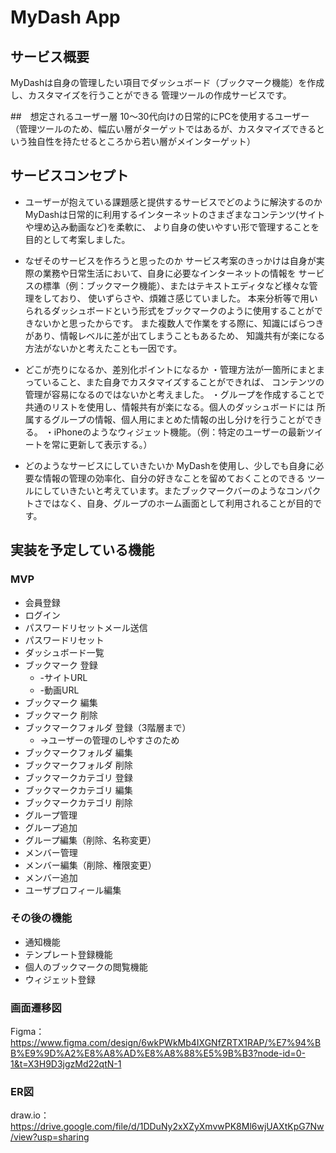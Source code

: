 # MyDash App

## サービス概要
MyDashは自身の管理したい項目でダッシュボード（ブックマーク機能）を作成し、カスタマイズを行うことができる
管理ツールの作成サービスです。

##　想定されるユーザー層
10〜30代向けの日常的にPCを使用するユーザー
（管理ツールのため、幅広い層がターゲットではあるが、カスタマイズできるという独自性を持たせるところから若い層がメインターゲット）

## サービスコンセプト
* ユーザーが抱えている課題感と提供するサービスでどのように解決するのか
MyDashは日常的に利用するインターネットのさまざまなコンテンツ(サイトや埋め込み動画など)を柔軟に、
より自身の使いやすい形で管理することを目的として考案しました。

* なぜそのサービスを作ろうと思ったのか
サービス考案のきっかけは自身が実際の業務や日常生活において、自身に必要なインターネットの情報を
サービスの標準（例：ブックマーク機能）、またはテキストエディタなど様々な管理をしており、
使いずらさや、煩雑さ感じていました。
本来分析等で用いられるダッシュボードという形式をブックマークのように使用することができないかと思ったからです。
また複数人で作業をする際に、知識にばらつきがあり、情報レベルに差が出てしまうこともあるため、
知識共有が楽になる方法がないかと考えたことも一因です。

* どこが売りになるか、差別化ポイントになるか
・管理方法が一箇所にまとまっていること、また自身でカスタマイズすることができれば、
コンテンツの管理が容易になるのではないかと考えました。
・グループを作成することで共通のリストを使用し、情報共有が楽になる。個人のダッシュボードには 所属するグループの情報、個人用にまとめた情報の出し分けを行うことができる。
・iPhoneのようなウィジェット機能。（例：特定のユーザーの最新ツイートを常に更新して表示する。）

* どのようなサービスにしていきたいか
MyDashを使用し、少しでも自身に必要な情報の管理の効率化、自分の好きなことを留めておくことのできる
ツールにしていきたいと考えています。またブックマークバーのようなコンパクトさではなく、自身、グループのホーム画面として利用されることが目的です。


## 実装を予定している機能
### MVP
* 会員登録
* ログイン 
* パスワードリセットメール送信
* パスワードリセット
* ダッシュボード一覧
* ブックマーク 登録
  * -サイトURL
  * -動画URL
* ブックマーク 編集
* ブックマーク 削除
* ブックマークフォルダ 登録（3階層まで）
  * →ユーザーの管理のしやすさのため
* ブックマークフォルダ 編集
* ブックマークフォルダ 削除
* ブックマークカテゴリ 登録
* ブックマークカテゴリ 編集
* ブックマークカテゴリ 削除
* グループ管理
* グループ追加
* グループ編集（削除、名称変更）
* メンバー管理
* メンバー編集（削除、権限変更）
* メンバー追加
* ユーザプロフィール編集

### その後の機能
* 通知機能
* テンプレート登録機能
* 個人のブックマークの閲覧機能
* ウィジェット登録

### 画面遷移図
Figma：https://www.figma.com/design/6wkPWkMb4IXGNfZRTX1RAP/%E7%94%BB%E9%9D%A2%E8%A8%AD%E8%A8%88%E5%9B%B3?node-id=0-1&t=X3H9D3jgzMd22qtN-1

### ER図
draw.io：https://drive.google.com/file/d/1DDuNy2xXZyXmvwPK8Ml6wjUAXtKpG7Nw/view?usp=sharing